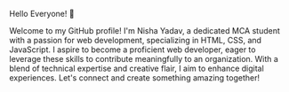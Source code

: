 Hello Everyone! 👋

Welcome to my GitHub profile! I'm Nisha Yadav, a dedicated MCA student with a passion for web development, specializing in HTML, CSS, and JavaScript.
I aspire to become a proficient web developer, eager to leverage these skills to contribute meaningfully to an organization.
With a blend of technical expertise and creative flair, I aim to enhance digital experiences.
Let's connect and create something amazing together!

